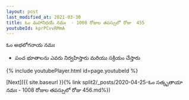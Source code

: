 ```yaml
---
layout: post
last_modified_at: 2021-03-30
title: ఓం మహానిధయే నమః  - 1008 రోజుల తపస్సులో రోజు  455
youtubeId: kprPCvvRMmA
---
```

 
 
 ఓం అభలోగనాయ నమః  
 
 -  పంచ భూతాలను ఎవరు నిర్వహిస్తారు మరియు సక్రియం చేస్తారు 
 
  
 
  
 
 
 
 
 
 


{% include youtubePlayer.html id=page.youtubeId %}
 
[Next]({{ site.baseurl }}{% link  split2/_posts/2020-04-25-ఓం సత్కృతాయా నమః  - 1008 రోజుల తపస్సులో రోజు  456.md%})
 
